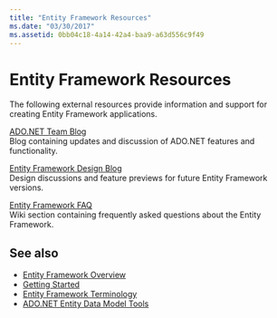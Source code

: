 ```yaml
---
title: "Entity Framework Resources"
ms.date: "03/30/2017"
ms.assetid: 0bb04c18-4a14-42a4-baa9-a63d556c9f49
---
```

# Entity Framework Resources
The following external resources provide information and support for creating Entity Framework applications.  
  
 [ADO.NET Team Blog](/archive/blogs/adonet/)  
 Blog containing updates and discussion of ADO.NET features and functionality.  
  
 [Entity Framework Design Blog](/archive/blogs/efdesign)  
 Design discussions and feature previews for future Entity Framework versions.  
  
 [Entity Framework FAQ](https://social.technet.microsoft.com/wiki/contents/articles/3737.entity-framework-faq.aspx)  
 Wiki section containing frequently asked questions about the Entity Framework.  
  
## See also

- [Entity Framework Overview](overview.md)
- [Getting Started](getting-started.md)
- [Entity Framework Terminology](terminology.md)
- [ADO.NET Entity Data Model Tools](/previous-versions/dotnet/netframework-4.0/bb399249(v=vs.100))

